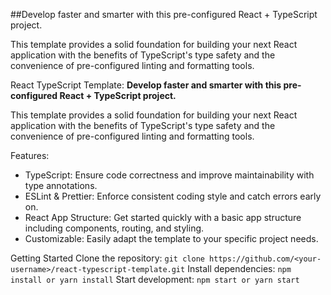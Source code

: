 ##Develop faster and smarter with this pre-configured React + TypeScript project.

This template provides a solid foundation for building your next React application with the benefits of TypeScript's type safety and the convenience of pre-configured linting and formatting tools.


React TypeScript Template: **Develop faster and smarter with this pre-configured React + TypeScript project.**

This template provides a solid foundation for building your next React application with the benefits of TypeScript's type safety and the convenience of pre-configured linting and formatting tools.

Features:
- TypeScript: Ensure code correctness and improve maintainability with type annotations.
- ESLint & Prettier: Enforce consistent coding style and catch errors early on.
- React App Structure: Get started quickly with a basic app structure including components, routing, and styling.
- Customizable: Easily adapt the template to your specific project needs.

Getting Started
Clone the repository: `git clone https://github.com/<your-username>/react-typescript-template.git`
Install dependencies: `npm install or yarn install`
Start development: `npm start or yarn start`